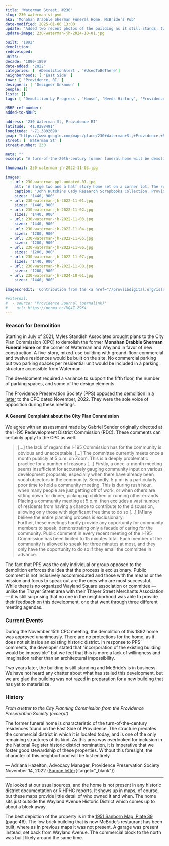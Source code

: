 ```yaml
---
title: "Waterman Street, #230"
slug: 230-waterman-st-pvd
aka: 'Monahan Drabble Sherman Funeral Home, McBride’s Pub'
date-modified: 2025-01-06 13:00
update: 'Added two recent photos of the building as it still stands, two years after a decision to raze it'
update-image: 230-waterman-jh-2024-10-01.jpg

built: '1892'
demolition:
redeveloped:
units:
decade: '1890-1899'
date-added: '2022'
categories: [ '#DemolitionAlert', '#UsedToBeThere']
neighborhoods: [ 'East Side' ]
town: [ 'Providence, RI' ]
designers: [ 'Designer Unknown' ]
people: []
lists: []
tags: [ 'Demolition by Progress', 'House', 'Needs History', 'Providence Public Library Digital Collections' ]

NRHP-ref-number:
added-to-NRHP:

address: '230 Waterman St, Providence RI'
latitude: '41.8288491'
longitude: '-71.3892698'
gmap: "https://www.google.com/maps/place/230+Waterman+St,+Providence,+RI+02906/@41.8288491,-71.3892698,18z/data=!4m6!3m5!1s0x89e4452c1f544363:0x26886ae3553ca810!8m2!3d41.8288451!4d-71.3879823!16s%2Fg%2F11bw3z22hp?entry=ttu"
street: [ 'Waterman St' ]
street-number: 230

meta: ""
excerpt: "A turn-of-the-20th-century former funeral home will be demolished for a new apartment building on the edge of Wayland Square"

thumbnail: 230-waterman-jh-2022-11-03.jpg

images:
  - url: 230-waterman-ppl-undated-01.jpg
    alt: 'A large two and a half story home set on a corner lot. The roof is a steep double hip with large dormers. A stout chimney protrudes from the southern side of the roof line. Ornamentation is slight as the home has been clad in vinyl siding. An early commercial addition on the northern side houses a pub-style restaurant.'
    caption: 'John Hutchins Cady Research Scrapbooks Collection, Providence Public Library'
    sizes: '1440, 900'
  - url: 230-waterman-jh-2022-11-01.jpg
    sizes: '1440, 900'
  - url: 230-waterman-jh-2022-11-02.jpg
    sizes: '1440, 900'
  - url: 230-waterman-jh-2022-11-03.jpg
    sizes: '1440, 900'
  - url: 230-waterman-jh-2022-11-04.jpg
    sizes: '1200, 900'
  - url: 230-waterman-jh-2022-11-05.jpg
    sizes: '1200, 900'
  - url: 230-waterman-jh-2022-11-06.jpg
    sizes: '1200, 900'
  - url: 230-waterman-jh-2022-11-07.jpg
    sizes: '1440, 900'
  - url: 230-waterman-jh-2022-11-08.jpg
    sizes: '1200, 900'
  - url: 230-waterman-jh-2024-10-01.jpg
    sizes: '1440, 900'

imagescredit: 'Contribution from the <a href="//provlibdigital.org/islandora/object/islandora%3A5469">John Hutchins Cady Research Scrapbooks Collection</a>, Providence Public Library'

#external:
#  - source: 'Providence Journal (permalink)'
#    url: https://perma.cc/MQ4Z-Z9K4
---
```


### Reason for Demolition

Starting in July of 2021, Myles Standish Associates brought plans to the City Plan Commission (<span class="abbr">CPC</span>) to demolish the former **Monahan Drabble Sherman Funeral Home** on the corner of Waterman and Wayland in favor of new construction. A five-story, mixed-use building with ground-floor commercial and twelve residences would be built on the site. No commercial parking but two parking spaces per residential unit would be included in a parking structure accessible from Waterman.

The development required a variance to support the fifth floor, the number of parking spaces, and some of the design elements.

The Providence Preservation Society (<span class="abbr">PPS</span>) [opposed the demolition in a letter](https://ppsri.org/wp-content/uploads/2022/11/2022-11-14-230-Waterman-CPC-letter.pdf) to the <span class="abbr">CPC</span> dated November, 2022. They were the sole voice of opposition during these meetings.

#### A General Complaint about the City Plan Commission

We agree with an assessment made by Gabriel Sender originally directed at the I-195 Redevelopment District Commission (<span class="abbr">RDC</span>). These comments can certainly apply to the <span class="abbr">CPC</span> as well.

> […] the lack of regard the I-195 Commission has for the community is obvious and unacceptable. […] The committee currently meets once a month publicly at 5 p.m. on Zoom. This is a deeply problematic practice for a number of reasons […] Firstly, a once-a-month meeting seems insufficient for accurately gauging community input on various development proposals, especially when there have already been vocal objectors in the community. Secondly, 5 p.m. is a particularly poor time to hold a community meeting. This is during rush hour, when many people are just getting off of work, or when others are sitting down for dinner, picking up children or running other errands. Placing a community meeting at 5 p.m. then excludes a vast number of residents from having a chance to contribute to the discussion, allowing only those with significant free time to do so […] [M]any believe the entire planning process is exclusionary.  
Further, these meetings hardly provide any opportunity for community members to speak, demonstrating only a facade of caring for the community. Public comment in every recent meeting of the I-195 Commission has been limited to 15 minutes total. Each member of the community is allowed to speak for three minutes at most, and they only have the opportunity to do so if they email the committee in advance.

[^1]: Sender, Gabriel. “Sender ’25: The I-195 Commission has failed — the community can do better.” Brown Daily Herald,16 March 2022. Accessed 09 December 09 2022 from https://www.browndailyherald.com/article/2022/03/sender-25-the-i-195-commission-has-failed-the-community-can-do-better

The fact that <span class="abbr">PPS</span> was the only individual or group opposed to the demolition enforces the idea that the process is exclusionary. Public comment is not inclusively accommodated and those with the means or the mission and focus to speak out are the ones who are most successful. While there is no organized Wayland Square association or committee — unlike the Thayer Street area with their Thayer Street Merchants Association — it is still surprising that no one in the neighborhood was able to provide their feedback on this development, one that went through three different meeting agendas.


### Current Events

During the November 15th <span class="abbr">CPC</span> meeting, the demolition of this 1892 home was approved unanimously. There are no protections for the home, as it does not sit inside an existing historic district. In response to <span class="abbr">PPS</span>’ comments, the developer stated that “incorporation of the existing building would be impossible” but we feel that this is more a lack of willingness and imagination rather than an architectural impossibility.

Two years later, the building is still standing and McBride’s is in business. We have not heard any chatter about what has stalled this development, but we are glad the building was not razed in preparation for a new building that has yet to materialize.


### History

_From a letter to the City Planning Commission from the Providence Preservation Society (excerpt)_

The former funeral home is characteristic of the turn-of-the-century residences found on the East Side of Providence. The structure predates the commercial district in which it is located today, and is one of the only remaining structures of its kind. As this area was overlooked for inclusion in the National Register historic district nomination, it is imperative that we foster good stewardship of these properties. Without this foresight, the character of this neighborhood will be lost entirely.

— Adriana Hazelton, Advocacy Manager, Providence Preservation Society  
November 14, 2022 ([Source letter](//ppsri.org/wp-content/uploads/2022/11/2022-11-14-230-Waterman-CPC-letter.pdf){:target="_blank"})

***

We looked at our usual sources, and the home is not present in any historic district documentation or <span class="abbr">RIHPHC</span> reports. It shows up in maps, of course, but these maps provide little detail of who owned it and when. The home sits just outside the Wayland Avenue Historic District which comes up to about a block away.

The best depiction of the property is in the [1951 Sanborn Map, Plate 39](http://hdl.loc.gov/loc.gmd/g3774pm.g3774pm_g08099195102) (page 46). The low brick building that is now McBride’s restaurant has been built, where as in previous maps it was not present. A garage was present instead, set back from Wayland Avenue. The commercial block to the north was built likely around the same time.
